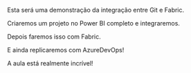 Esta será uma demonstração da integração entre Git e Fabric.

Criaremos um projeto no Power BI completo e integraremos.

Depois faremos isso com Fabric.

E ainda replicaremos com AzureDevOps!

A aula está realmente incrível!
